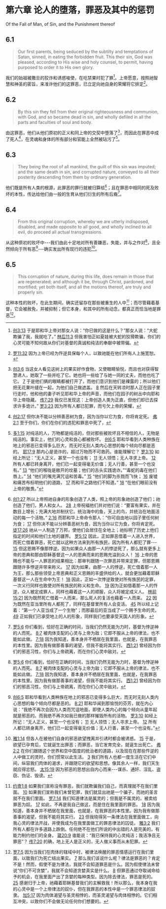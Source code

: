 # 第六章 论人的堕落，罪恶及其中的惩罚

Of the Fall of Man, of Sin, and the Punishment thereof

## 6.1

> Our first parents, being seduced by the subtilty and temptations of Satan, sinned, in eating the forbidden fruit. This their sin, God was pleased, according to His wise and holy counsel, to permit, having purposed to order it to His own glory.

我们的始祖被撒旦的狡诈和诱惑唆使，在吃禁果时犯了罪[^6-1]。上帝愿意，按照祂智慧和神圣的密旨，来准许他们的这罪恶，已立定向祂自身的荣耀将它排定[^6-2]。

[^6-1]: [创3:13](https://biblehub.com/genesis/3-13.htm) 于是耶和华上帝对那女人说：“你已做的这是什么？”那女人说：“大蛇欺骗了我，我就吃了。” [林后11:3](https://biblehub.com/2_corinthians/11-3.htm) 但我害怕正如夏娃被大蛇的狡猾欺骗，你们的心灵可能不知何故从你们对基督的真诚和纯洁的奉献中被带偏。

[^6-2]: [罗11:32](https://biblehub.com/genesis/3-13.htm) 因为上帝已经为忤逆具保每个人，以致祂能在他们所有人上施宽恕。

## 6.2

> By this sin they fell from their original righteousness and communion, with God, and so became dead in sin, and wholly defiled in all the parts and faculties of soul and body.

由这罪恶，他们从他们原初的正义和同上帝的交契中堕落了[^6-3]，而因此在罪恶中成了死人[^6-4]，在灵魂和身体的所有部分和官能上全然被玷污了[^6-5]。

[^6-3]: [创3:6](https://biblehub.com/genesis/3-6.htm) 当这女人看见这树上的果实好作食物，又使眼睛愉悦，而且也对获得智慧诱人，她取了一些并吃了它。她也将一些给了与她一同的丈夫，而他也吃了它。 [7](https://biblehub.com/genesis/3-7.htm) 于是他们俩的眼睛都被打开了，而他们意识到他们是裸露的；所以他们把无花果叶缝在一起，为他们自己做遮盖。 [8](https://biblehub.com/genesis/3-8.htm) 然后在天转凉时那人正在园子里行走时，他和他的妻子听见耶和华上帝的声音，而他们在园子的树丛中向耶和华上帝隐藏。 [传7:29](https://biblehub.com/ecclesiastes/7-29.htm) 我仅已发现这：上帝创造人类为正直，但他们却已去探求许多诡计。” [罗3:23](https://biblehub.com/romans/3-23.htm) 因为所有人都已犯罪，而亏欠上帝的荣耀，

[^6-4]: [创2:17](https://biblehub.com/genesis/2-17.htm) 但你决不能以分辨善恶树为食，因为当你以它为食，你将肯定死。 [弗2:1](https://biblehub.com/ephesians/2-1.htm) 至于你们，你们在你们的违犯和罪恶中死了，

[^6-5]: [多1:15](https://biblehub.com/titus/1-15.htm) 对纯洁的人，万物都是纯洁的，但对那些被败坏且不相信的人，无物是纯洁的。事实上，他们的心灵和良心都被败坏。 [创6:5](https://biblehub.com/genesis/6-5.htm) 耶和华看到人类种族在地上的邪恶已变得多么巨大，而无时无刻人类内心思想的每个倾向尽都是恶的。 [耶17:9](https://biblehub.com/jeremiah/17-9.htm) 那内心是诡诈的，超过万物而不可救药。谁能理解它？ [罗3:10](https://biblehub.com/romans/3-10.htm) 如经上所记：“无人正义，甚至一个也没有； [11](https://biblehub.com/romans/3-11.htm) 无人领悟；无人寻求上帝。 [12](https://biblehub.com/romans/3-12.htm) 所有人都已转身离开，他们已一起变得毫无价值；无人行善，甚至一个也没有。” [13](https://biblehub.com/romans/3-13.htm) “他们的喉咙是敞开的坟墓；他们的舌头实践诡诈。”“毒蛇的毒在他们唇上。” [14](https://biblehub.com/romans/3-14.htm) “他们的嘴充满咒诅和苦毒。” [15](https://biblehub.com/romans/3-15.htm) “他们的脚为杀戮而飞快； [16](https://biblehub.com/romans/3-16.htm) 废墟和痛苦布标明他们的道路， [17](https://biblehub.com/romans/3-17.htm) 而和平之路他们不知道。” [18](https://biblehub.com/romans/3-18.htm) “在他们眼前没有上帝的敬畏。”

## 6.3

> They being the root of all mankind, the guilt of this sin was imputed; and the same death in sin, and corrupted nature, conveyed to all their posterity descending from them by ordinary generation.

他们既是所有人类的根源，此罪恶的罪行就被归算给[^6-6]；且在罪恶中相同的死及败坏的本性，传达给他们由一般的生育从他们衍生的所有后裔[^6-7]。

[^6-6]: [创1:27](https://biblehub.com/genesis/1-27.htm) 所以上帝照祂自身的形象创造了人类，照上帝的形象祂创造了他们；祂创造了他们，男人和女人。 [28](https://biblehub.com/genesis/1-28.htm) 上帝祝福他们并对他们说：“要富有果实，并在数目上增长；充满大地并制伏它。统治海中的鱼，天上的鸟，并统治在地面活动的每一个活物。” [2:16](https://biblehub.com/genesis/2-16.htm) 而耶和华上帝命令那人：“你可自由地以园子里任何树为食； [17](https://biblehub.com/genesis/2-17.htm) 但你决不能以分辨善恶树为食，因为当你以它为食，你将肯定死。 [徒17:26](https://biblehub.com/acts/17-26.htm) 祂从一人制造了万邦，使他们会居住在全地上；祂标明了历史上他们指定的时间和他们土地的疆界。 [罗5:12](https://biblehub.com/romans/5-12.htm) 因此，正如罪恶借着一人进入世界，而死亡借着罪恶，死亡就以这种方法来到所有族民，因为所有人都犯了罪--- [15](https://biblehub.com/romans/5-15.htm) 但这恩赐不像那悖逆。因为如果众人由那一人的悖逆死了，那么就有更多上帝的恩典和那由耶稣基督这一人的恩典而来的恩赐充溢到众人！ [16](https://biblehub.com/romans/5-16.htm) 上帝的恩赐也不能与一人罪恶的结果相比：那审判跟随一次罪恶并带来定罪，但那恩赐跟随许多悖逆并带来称义。 [17](https://biblehub.com/romans/5-17.htm) 因为如果，由那一人的悖逆，死亡借着那一人为王，那么那些领受上帝恩典和正义恩赐的丰盛供给的人，就会更加藉着耶稣基督这一人在生命中为王！ [18](https://biblehub.com/romans/5-18.htm) 因此，正如一次悖逆致使对所有族民的定罪，一次义行同样也致使对所有族民的称义和生命。 [19](https://biblehub.com/romans/5-19.htm) 因为正如借着那一人的忤逆，众人被定成罪人，同样也藉着这一人的顺服，众人将被定成义人。 [林前15:21](https://biblehub.com/1_corinthians/15-21.htm) 因为既然死亡借着一人而来，那么死人的复活也藉着一人而来。 [22](https://biblehub.com/1_corinthians/15-22.htm) 因为既然在亚当里所有人都死了，同样在基督里所有人会变活。 [45](https://biblehub.com/1_corinthians/15-45.htm) 所以经上记着：“第一个人亚当成了一个生物”；而那最后的亚当成了一个赐予生命的灵。 [49](https://biblehub.com/1_corinthians/15-49.htm) 正如我们已承受地上的人的形象，同样我们也要承受天国人的形象。

[^6-6]: [诗51:5](https://biblehub.com/psalms/51-5.htm) 无疑，我诞生时就是罪恶的，从我母亲孕育我的时间起就是罪恶的。 [创5:3](https://biblehub.com/genesis/5-3.htm) 当亚当活到130岁时，他有了一个有他自身样子和他自身形象的儿子；而他给他起名塞特。 [伯14:4](https://biblehub.com/job/14-4.htm) 谁能从不洁者中带来纯洁呢？没有人！ [15:14](https://biblehub.com/job/15-14.htm) “凡人是什么，他们能是纯洁的，或那些女人所生的人，他们能是正义的？

## 6.4

> From this original corruption, whereby we are utterly indisposed, disabled, and made opposite to all good, and wholly inclined to all evil, do proceed all actual transgressions.

从这种原初的败坏中---我们由此十足地对所有善嫌恶，失能，并与之作对[^6-7]，且全然倾向于所有恶[^6-8]---确实发出所有现行的违犯[^6-9]。

[^6-7]: [罗5:6](https://biblehub.com/romans/5-6.htm) 你们看到，恰好在正确的时间，当我们仍然无能为力时，基督为悖逆神的人而死。 [8:7](https://biblehub.com/romans/8-7.htm) 被肉体支配的心灵与上帝为敌；它即不服从上帝的律法，也不能如此做。 [7:18](https://biblehub.com/romans/7-18.htm) 因为我知道，善本身并不栖居在我里面，也就是，在我罪恶的本性里。因为我有做那善事的渴望，但我不能将其实行。 [西1:21](https://biblehub.com/colossians/1-21.htm) 曾经因为你们的邪恶习性，你们与上帝疏离，而在你们心灵中敌对。

[^6-8]: [创6:5](https://biblehub.com/genesis/6-5.htm) 耶和华看到人类种族在地上的邪恶已变得多么巨大，而无时无刻人类内心思想的每个倾向尽都是恶的。 [8:21](https://biblehub.com/genesis/8-21.htm) 耶和华闻到那愉悦的芬芳，就在内心说：“我绝不再次会因为人类而咒诅地面，即使人类内心的每个倾向从童年起就是邪恶的。而我绝不再次如我已做的那样摧毁所有的活物。 [罗3:10](https://biblehub.com/romans/3-10.htm) 如经上所记：“无人正义，甚至一个也没有； [11](https://biblehub.com/romans/3-11.htm) 无人领悟；无人寻求上帝。 [12](https://biblehub.com/romans/3-12.htm) 所有人都已转身离开，他们已一起变得毫无价值；无人行善，甚至一个也没有。”

[^6-9]: [雅1:14](https://biblehub.com/james/1-14.htm) 但各人在被他们自身的邪恶欲望拽离并引诱时都会被诱惑。 [15](https://biblehub.com/james/1-15.htm) 于是，欲望已孕育后，它就诞生出罪恶；而罪恶，当它发育完全，就诞生出死亡。 [弗2:2](https://biblehub.com/ephesians/2-2.htm) 在你们跟随这个世界和空中国度的统治者的道路，以及现在在那些忤逆的人中做工的灵时，你们惯常以此生活。 [3](https://biblehub.com/ephesians/2-3.htm) 我们所有人也都一度生活在它们中间，纵容我们肉体的渴求，并跟随它的欲望和思想。像其余人一样，我们天生就应得忿怒。 [太15:19](https://biblehub.com/matthew/15-19.htm) 因为邪恶的思想出自内心而来---谋杀、通奸、淫乱、盗窃、伪证、毁谤。

## 6.5

> This corruption of nature, during this life, does remain in those that are regenerated; and although it be, through Christ, pardoned, and mortified; yet both itself, and all the motions thereof, are truly and properly sin.

这种本性的败坏，在此生期间，确实还留存在那些被重生的人中[^6-10]；而尽管藉着基督，它会被赦免，并被抑制；但它本身，和其中的所有动念，都真正而恰当地是罪恶[^6-11]。

[^6-10]: [约壹1:8](https://biblehub.com/1_john/1-8.htm) 如果我们宣称没有罪恶，我们就欺骗我们自己，而真理就不在我们里面。 [10](https://biblehub.com/1_john/1-10.htm) 如果我们宣称我们未曾犯罪，我们就显出祂是一个骗子，而祂的圣言就不在我们里面。 [罗7:14](https://biblehub.com/romans/7-14.htm) 我们知道律法是属灵的；但我是不属灵的，被卖给罪恶为奴。 [17](https://biblehub.com/romans/7-17.htm) 如此，不再是我自己做这，而是住在我里面的罪恶。 [18](https://biblehub.com/romans/7-18.htm) 因为我知道，善本身并不栖居在我里面，也就是，在我罪恶的本性里。因为我有做那善事的渴望，但我不能将其实行。 [23](https://biblehub.com/romans/7-23.htm) 但我晓得另一条律法在我里面做工，向我心灵的律法开战，并使我成为在我里面做工的罪恶律法的囚徒。 [雅3:2](https://biblehub.com/james/3-2.htm) 我们所有人都在许多道路上跌倒。任何绝不在他们所说的中出错的人是完美的，有能力制约他们的全身。 [箴20:9](https://biblehub.com/proverbs/20-9.htm) 谁能说：“我已保持我的心灵纯洁；我洁净且无罪恶”？ [传7:20](https://biblehub.com/ecclesiastes/7-20.htm) 的确，地上无人是正义的，无人做义事而从未犯罪。

[^6-11]: [罗7:5](https://biblehub.com/romans/7-5.htm) 因为当我们在肉体的辖域中时，被律法唤醒的罪恶情感运行在我们里面，以致我们为死亡结出果实。 [7](https://biblehub.com/romans/7-7.htm) 那么我们该说什么呢？律法是罪恶的？肯定不是！然而，假使不是为律法，我就不会知道罪恶是什么。因为假使律法未曾说“你们不可贪婪”，我就不会知道贪婪真实是什么。 [8](https://biblehub.com/romans/7-8.htm) 但罪恶通过夺取诫命给予的机会，在我里面产出了贪婪的每种类型。因为除去律法，罪恶是死的。 [25](https://biblehub.com/romans/7-25.htm) 感谢归于上帝，祂藉着耶稣基督我们的主解救我！所以那么，我本身在我的心灵中是一个上帝律法的奴仆，但在我罪恶的本性中是一个罪恶律法的奴隶。 [加5:17](https://biblehub.com/galatians/5-17.htm) 因为肉体渴望与圣灵相悖的，而圣灵渴望与肉体相悖的。它们相互冲突，以致你们不会做无论任何你们想要的。